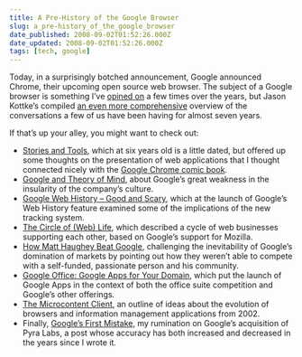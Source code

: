 ```yaml
---
title: A Pre-History of the Google Browser
slug: a_pre-history_of_the_google_browser
date_published: 2008-09-02T01:52:26.000Z
date_updated: 2008-09-02T01:52:26.000Z
tags: [tech, google]
---
```


Today, in a surprisingly botched announcement, Google announced Chrome, their upcoming open source web browser. The subject of a Google browser is something I’ve [opined on](/2003/07/upon-the-demise) a few times over the years, but Jason Kottke’s compiled [an even more comprehensive](http://www.kottke.org/08/09/google-chrome-google-browser) overview of the conversations a few of us have been having for almost seven years.

If that’s up your alley, you might want to check out:

- [Stories and Tools](/2002/04/stories-and-too), which at six years old is a little dated, but offered up some thoughts on the presentation of web applications that I thought connected nicely with the [Google Chrome comic book](http://blogoscoped.com/google-chrome/).
- [Google and Theory of Mind](/2007/12/google-and-theory-of-mind), about Google’s great weakness in the insularity of the company’s culture.
- [Google Web History – Good and Scary](/2007/04/google-web-hist), which at the launch of Google’s Web History feature examined some of the implications of the new tracking system.
- [The Circle of (Web) Life](/2007/01/its-the-circle), which described a cycle of web businesses supporting each other, based on Google’s support for Mozilla.
- [How Matt Haughey Beat Google](/2006/12/matt-haughey-beat-google), challenging the inevitability of Google’s domination of markets by pointing out how they weren’t able to compete with a self-funded, passionate person and his community.
- [Google Office: Google Apps for Your Domain](/2006/08/google-office-g), which put the launch of Google Apps in the context of both the office suite competition and Google’s other offerings.
- [The Microcontent Client](/2002/11/introducing-microcontent-client), an outline of ideas about the evolution of browsers and information management applications from 2002.
- Finally, [Google’s First Mistake](/2003/02/googles-first-m), my rumination on Google’s acquisition of Pyra Labs, a post whose accuracy has both increased and decreased in the years since I wrote it.
